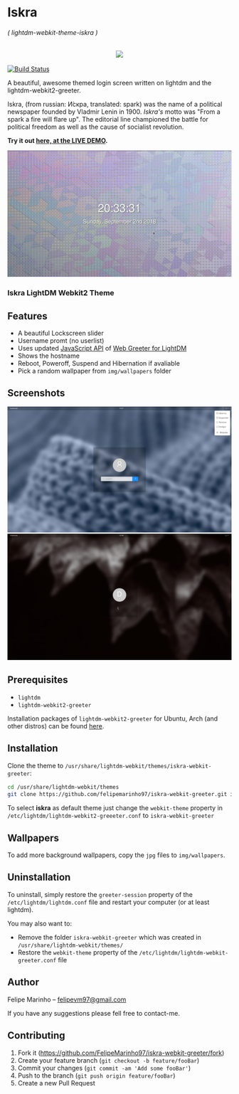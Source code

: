 # Iskra
###### ( lightdm-webkit-theme-iskra ) 

<p align="center">
  <img src="https://cdn.iconscout.com/icon/free/png-128/fire-flame-tool-light-spark-33937.png">
</p>

[![Build Status](https://travis-ci.org/felipemarinho97/iskra-webkit-greeter.svg?branch=master)](https://travis-ci.org/felipemarinho97/iskra-webkit-greeter)

A beautiful, awesome themed login screen written on lightdm and the lightdm-webkit2-greeter.

Iskra, (from russian: И́скра, translated: spark) was the name of a political newspaper founded by Vladmir Lenin in 1900. _Iskra's_ motto was "From a spark a fire will flare up". The editorial line championed the battle for political freedom as well as the cause of socialist revolution.

**Try it out [here, at the LIVE DEMO](https://felipemarinho97.github.io/iskra-webkit-greeter/demo).**

![](iskra.gif)

### Iskra LightDM Webkit2 Theme
## Features

- A beautiful Lockscreen slider
- Username promt (no userlist)
- Uses updated [JavaScript API](https://doclets.io/Antergos/web-greeter/stable) of [Web Greeter for LightDM](https://github.com/Antergos/web-greeter)
- Shows the hostname
- Reboot, Poweroff, Suspend and Hibernation if avaliable
- Pick a random wallpaper from `img/wallpapers` folder

## Screenshots

<img src="Screenshot1.png" alt="screenshot1" />
<img src="Screenshot2.png" alt="screenshot2" />

## Prerequisites

- `lightdm`
- `lightdm-webkit2-greeter`

Installation packages of `lightdm-webkit2-greeter` for Ubuntu, Arch (and other distros) can be found [here](https://github.com/Antergos/web-greeter).

## Installation

Clone the theme to `/usr/share/lightdm-webkit/themes/iskra-webkit-greeter`:

```sh
cd /usr/share/lightdm-webkit/themes
git clone https://github.com/felipemarinho97/iskra-webkit-greeter.git iskra-webkit-greeter
```

To select **iskra** as default theme just change the `webkit-theme` property in `/etc/lightdm/lightdm-webkit2-greeeter.conf` to `iskra-webkit-greeter`

## Wallpapers

To add more background wallpapers, copy the `jpg` files to `img/wallpapers`.

## Uninstallation

To uninstall, simply restore the `greeter-session` property of the `/etc/lightdm/lightdm.conf` file and restart your computer (or at least lightdm).

You may also want to:

- Remove the folder `iskra-webkit-greeter` which was created in `/usr/share/lightdm-webkit/themes/`
- Restore the `webkit-theme` property of the `/etc/lightdm/lightdm-webkit-greeter.conf` file

## Author

Felipe Marinho – [felipevm97@gmail.com]()

If you have any suggestions please fell free to contact-me.

## Contributing

1. Fork it (<https://github.com/FelipeMarinho97/iskra-webkit-greeter/fork>)
2. Create your feature branch (`git checkout -b feature/fooBar`)
3. Commit your changes (`git commit -am 'Add some fooBar'`)
4. Push to the branch (`git push origin feature/fooBar`)
5. Create a new Pull Request
